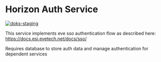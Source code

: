 # Horizon Auth Service
[![doks-staging](https://github.com/horizon-eve/auth/actions/workflows/doks-staging.yml/badge.svg?branch=master)](https://github.com/horizon-eve/auth/actions/workflows/doks-staging.yml)

This service implements eve sso authentication flow as described here: https://docs.esi.evetech.net/docs/sso/

Requires database to store auth data and manage authentication for dependent services

